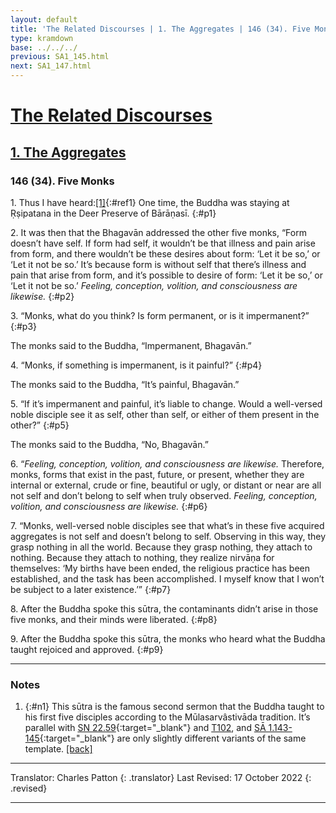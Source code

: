 ```yaml
---
layout: default
title: 'The Related Discourses | 1. The Aggregates | 146 (34). Five Monks'
type: kramdown
base: ../../../
previous: SA1_145.html
next: SA1_147.html
---
```


# [The Related Discourses](../index.html)
## [1. The Aggregates](index.html)
### 146 (34). Five Monks

1\. Thus I have heard:[\[1\]](#n1){:#ref1} One time, the Buddha was staying at Ṛṣipatana in the Deer Preserve of Bārāṇasī.
{:#p1}

2\. It was then that the Bhagavān addressed the other five monks, “Form doesn’t have self. If form had self, it wouldn’t be that illness and pain arise from form, and there wouldn’t be these desires about form: ‘Let it be so,’ or ‘Let it not be so.’ It’s because form is without self that there’s illness and pain that arise from form, and it’s possible to desire of form: ‘Let it be so,’ or ‘Let it not be so.’ *Feeling, conception, volition, and consciousness are likewise.*
{:#p2}

3\. “Monks, what do you think? Is form permanent, or is it impermanent?”
{:#p3}

The monks said to the Buddha, “Impermanent, Bhagavān.”

4\. “Monks, if something is impermanent, is it painful?”
{:#p4}

The monks said to the Buddha, “It’s painful, Bhagavān.”

5\. “If it’s impermanent and painful, it’s liable to change. Would a well-versed noble disciple see it as self, other than self, or either of them present in the other?”
{:#p5}

The monks said to the Buddha, “No, Bhagavān.”

6\. “*Feeling, conception, volition, and consciousness are likewise.* Therefore, monks, forms that exist in the past, future, or present, whether they are internal or external, crude or fine, beautiful or ugly, or distant or near are all not self and don’t belong to self when truly observed. *Feeling, conception, volition, and consciousness are likewise.*
{:#p6}

7\. “Monks, well-versed noble disciples see that what’s in these five acquired aggregates is not self and doesn’t belong to self. Observing in this way, they grasp nothing in all the world. Because they grasp nothing, they attach to nothing. Because they attach to nothing, they realize nirvāṇa for themselves: ‘My births have been ended, the religious practice has been established, and the task has been accomplished. I myself know that I won’t be subject to a later existence.’”
{:#p7}

8\. After the Buddha spoke this sūtra, the contaminants didn’t arise in those five monks, and their minds were liberated.
{:#p8}

9\. After the Buddha spoke this sūtra, the monks who heard what the Buddha taught rejoiced and approved.
{:#p9}

---

### Notes

1. {:#n1} This sūtra is the famous second sermon that the Buddha taught to his first five disciples according to the Mūlasarvâstivāda tradition. It’s parallel with [SN 22.59](https://suttacentral.net/sn22.59){:target="_blank"} and [T102](../alternates/T102.html), and [SĀ 1.143-145](SA1_143.html){:target="_blank"} are only slightly different variants of the same template. [\[back\]](#ref1)

---

Translator: Charles Patton
{: .translator}
Last Revised: 17 October 2022
{: .revised}

---